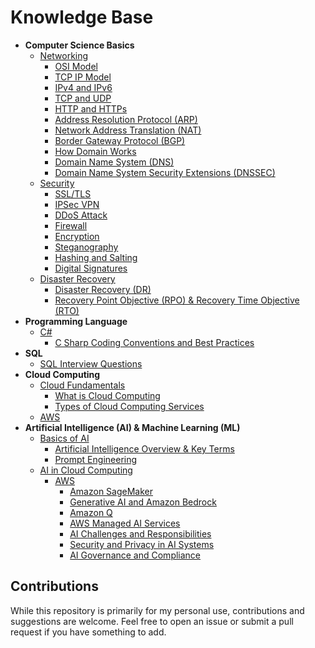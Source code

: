 # Knowledge Base

- **Computer Science Basics**
  - [Networking](./Computer-Science-Basics/Networking)
    - [OSI Model](./Computer-Science-Basics/Networking/OSI-Model.md)
    - [TCP IP Model](./Computer-Science-Basics/Networking/TCP-IP-Model.md)
    - [IPv4 and IPv6](./Computer-Science-Basics/Networking/IPv4-IPv6.md)
    - [TCP and UDP](./Computer-Science-Basics/Networking/TCP-UDP.md)
    - [HTTP and HTTPs](./Computer-Science-Basics/Networking/HTTP-HTTPs.md)
    - [Address Resolution Protocol (ARP)](./Computer-Science-Basics/Networking/ARP-Address-Resolution-Protocol.md)
    - [Network Address Translation (NAT)](./Computer-Science-Basics/Networking/NAT-Network-Address-Translation.md)
    - [Border Gateway Protocol (BGP)](./Computer-Science-Basics/Networking/BGP-Border-Gateway-Protocol.md)
    - [How Domain Works](./Computer-Science-Basics/Networking/How-Domain-Works.md)
    - [Domain Name System (DNS)](./Computer-Science-Basics/Networking/DNS-Domain-Name-System.md)
    - [Domain Name System Security Extensions (DNSSEC)](./Computer-Science-Basics/Networking/DNSSEC-Domain-Name-System-Security-Extensions.md)
  - [Security](./Computer-Science-Basics/Security)
    - [SSL/TLS](./Computer-Science-Basics/Security/SSL-TLS.md)
    - [IPSec VPN](./Computer-Science-Basics/Security/IPSec-VPN.md)
    - [DDoS Attack](./Computer-Science-Basics/Security/DDoS-Attack.md)
    - [Firewall](./Computer-Science-Basics/Security/Firewall.md)
    - [Encryption](./Computer-Science-Basics/Security/Encryption.md)
    - [Steganography](./Computer-Science-Basics/Security/Steganography.md)
    - [Hashing and Salting](./Computer-Science-Basics/Security/Hashing-Salting.md)
    - [Digital Signatures](./Computer-Science-Basics/Security/Digital-Signatures.md)
  - [Disaster Recovery](./Computer-Science-Basics/Disaster-Recovery)
    - [Disaster Recovery (DR)](./Computer-Science-Basics/Disaster-Recovery/Disaster-Recovery-Overview.md)
    - [Recovery Point Objective (RPO) & Recovery Time Objective (RTO)](./Computer-Science-Basics/Disaster-Recovery/RPO-RTO.md)
- **Programming Language**
  - [C#](./Programming-Language/C#)
    - [C Sharp Coding Conventions and Best Practices](./Programming-Language/C#/C-Sharp-Coding-Conventions-and-Best-Practices.md)
- **SQL**
  - [SQL Interview Questions](./SQL/Interview-Questions.md)
- **Cloud Computing**
  - [Cloud Fundamentals](./Cloud-Computing/Cloud-Fundamentals)
    - [What is Cloud Computing](./Cloud-Computing/Cloud-Fundamentals/What-is-Cloud-Computing.md)
    - [Types of Cloud Computing Services](./Cloud-Computing/Cloud-Fundamentals/Types-of-Cloud-Computing-Services.md)
  - [AWS](./Cloud-Computing/AWS)
- **Artificial Intelligence (AI) & Machine Learning (ML)**
  - [Basics of AI](./Artificial-Intelligence-(AI)/Basics-of-AI)
    - [Artificial Intelligence Overview & Key Terms](./Artificial-Intelligence-(AI)/Basics-of-AI/Artificial-Intelligence-Overview-and-Key-Terms.md)
    - [Prompt Engineering](./Artificial-Intelligence-(AI)/Basics-of-AI/Prompt-Engineering.md)
  - [AI in Cloud Computing](./Artificial-Intelligence-(AI)/AI-in-Cloud-Computing)
    - [AWS](./Artificial-Intelligence-(AI)/AI-in-Cloud-Computing/AWS)
      - [Amazon SageMaker](./Artificial-Intelligence-(AI)/AI-in-Cloud-Computing/AWS/Amazon-SageMaker.md)
      - [Generative AI and Amazon Bedrock](./Artificial-Intelligence-(AI)/AI-in-Cloud-Computing/AWS/Generative-AI-and-Amazon-Bedrock.md)
      - [Amazon Q](./Artificial-Intelligence-(AI)/AI-in-Cloud-Computing/AWS/Amazon-Q.md)
      - [AWS Managed AI Services](./Artificial-Intelligence-(AI)/AI-in-Cloud-Computing/AWS/AWS-Managed-AI-Services.md)
      - [AI Challenges and Responsibilities](./Artificial-Intelligence-(AI)/AI-in-Cloud-Computing/AWS/AI-Challenges-and-Responsibilities.md)
      - [Security and Privacy in AI Systems](./Artificial-Intelligence-(AI)/AI-in-Cloud-Computing/AWS/Security-and-Privacy-in-AI-Systems.md)
      - [AI Governance and Compliance](./Artificial-Intelligence-(AI)/AI-in-Cloud-Computing/AWS/Governance-and-Compliance.md)

## Contributions

While this repository is primarily for my personal use, contributions and suggestions are welcome. Feel free to open an issue or submit a pull request if you have something to add.
